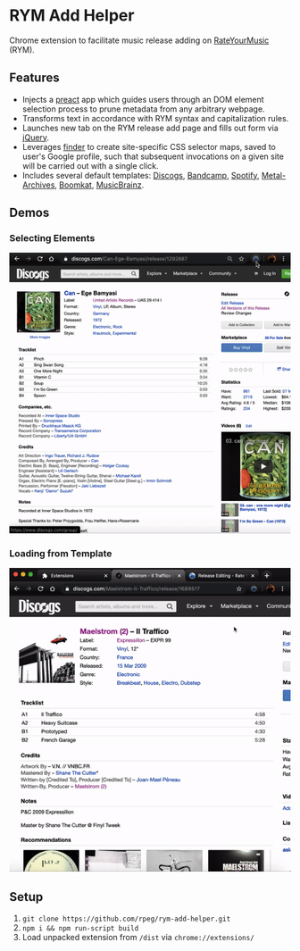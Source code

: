 # RYM Add Helper

Chrome extension to facilitate music release adding on [RateYourMusic](https://rateyourmusic.com/) (RYM).

## Features

- Injects a [preact](https://github.com/preactjs/preact) app which guides users through an DOM element selection process to prune metadata from any arbitrary webpage.
- Transforms text in accordance with RYM syntax and capitalization rules.
- Launches new tab on the RYM release add page and fills out form via [jQuery](https://github.com/jquery/jquery).
- Leverages [finder](https://github.com/antonmedv/finder) to create site-specific CSS selector maps, saved to user's Google profile, such that subsequent invocations on a given site will be carried out with a single click.
- Includes several default templates: [Discogs](https://www.discogs.com/), [Bandcamp](https://bandcamp.com/), [Spotify](spotify.com), [Metal-Archives](https://www.metal-archives.com/), [Boomkat](https://boomkat.com), [MusicBrainz](https://musicbrainz.org/).

## Demos

### Selecting Elements

![](./demos/helper.gif)

### Loading from Template

![](./demos/template.gif)

## Setup

1. `git clone https://github.com/rpeg/rym-add-helper.git`
2. `npm i && npm run-script build`
3. Load unpacked extension from `/dist` via `chrome://extensions/`
